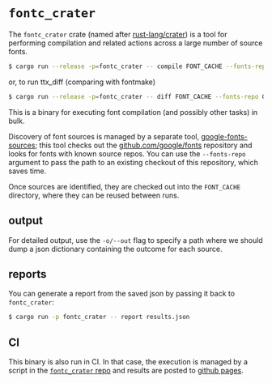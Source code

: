 # `fontc_crater`

The `fontc_crater` crate (named after [rust-lang/crater]) is a tool for
performing compilation and related actions across a large number of source
fonts.



```sh
$ cargo run --release -p=fontc_crater -- compile FONT_CACHE --fonts-repo GOOGLE/FONTS  -o results.json
```

or, to run ttx_diff (comparing with fontmake)

```sh
$ cargo run --release -p=fontc_crater -- diff FONT_CACHE --fonts-repo GOOGLE/FONTS  -o results.json
```

This is a binary for executing font compilation (and possibly other tasks) in
bulk.

Discovery of font sources is managed by a separate tool,
[google-fonts-sources][]; this tool checks out the
[github.com/google/fonts][google/fonts] repository and looks for fonts with
known source repos. You can use the `--fonts-repo` argument to pass the path to
an existing checkout of this repository, which saves time.

Once sources are identified, they are checked out into the `FONT_CACHE`
directory, where they can be reused between runs.

## output

For detailed output, use the `-o/--out` flag to specify a path where we should
dump a json dictionary containing the outcome for each source.

## reports

You can generate a report from the saved json by passing it back to
`fontc_crater`:

```sh
$ cargo run -p fontc_crater -- report results.json
```

## CI

This binary is also run in CI. In that case, the execution is managed by a
script in the [`fontc_crater` repo][crater-repo] and results are posted to
[github pages][crater-results].

[google-fonts-sources]: https://github.com/googlefonts/google-fonts-sources
[google/fonts]: https://github.com/google/fonts
[rust-lang/crater]: https://github.com/rust-lang/crater
[crater-repo]: https://github.com/googlefonts/fontc_crater
[crater-results]: https://googlefonts.github.io/fontc_crater/


